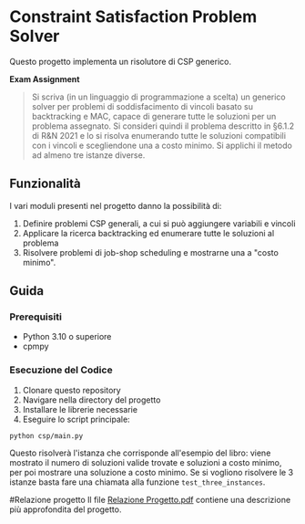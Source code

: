 # Constraint Satisfaction Problem Solver
Questo progetto implementa un risolutore di CSP generico.

**Exam Assignment**
>Si scriva (in un linguaggio di programmazione a scelta) un generico solver per problemi di soddisfacimento di vincoli basato
su backtracking e MAC, capace di generare tutte le soluzioni per un problema assegnato. Si consideri quindi il problema
descritto in §6.1.2 di R&N 2021 e lo si risolva enumerando tutte le soluzioni compatibili con i vincoli e scegliendone una a
costo minimo. Si applichi il metodo ad almeno tre istanze diverse.

## Funzionalità
I vari moduli presenti nel progetto danno la possibilità di:
1. Definire problemi CSP generali, a cui si può aggiungere variabili e vincoli
2. Applicare la ricerca backtracking ed enumerare tutte le soluzioni al problema
3. Risolvere problemi di job-shop scheduling e mostrarne una a "costo minimo".
## Guida

### Prerequisiti

- Python 3.10 o superiore
- cpmpy

### Esecuzione del Codice

1. Clonare questo repository
2. Navigare nella directory del progetto
3. Installare le librerie necessarie
4. Eseguire lo script principale:

```
python csp/main.py
```

Questo risolverà l'istanza che corrisponde all'esempio del libro: viene mostrato il numero di soluzioni valide trovate e soluzioni a costo minimo, per poi mostrare una soluzione a costo minimo.
Se si vogliono risolvere le 3 istanze basta fare una chiamata alla funzione `test_three_instances`.

#Relazione progetto
Il file [Relazione Progetto.pdf](Relazione%20progetto.pdf) contiene una descrizione più approfondita del progetto.